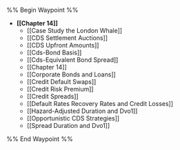 %% Begin Waypoint %%
- **[[Chapter 14]]**
	- [[Case Study the London Whale]]
	- [[CDS Settlement Auctions]]
	- [[CDS Upfront Amounts]]
	- [[Cds-Bond Basis]]
	- [[Cds-Equivalent Bond Spread]]
	- [[Chapter 14]]
	- [[Corporate Bonds and Loans]]
	- [[Credit Default Swaps]]
	- [[Credit Risk Premium]]
	- [[Credit Spreads]]
	- [[Default Rates Recovery Rates and Credit Losses]]
	- [[Hazard-Adjusted Duration and Dvo1]]
	- [[Opportunistic CDS Strategies]]
	- [[Spread Duration and Dvo1]]

%% End Waypoint %%